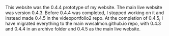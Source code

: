 This website was the 0.4.4 prototype of my website. The main live website was version 0.4.3. Before 0.4.4 was completed, I stopped working on it and instead made 0.4.5 in the videoportfolio2 repo. At the completion of 0.4.5, I have migrated everything to the main wwsalmon.github.io repo, with 0.4.3 and 0.4.4 in an archive folder and 0.4.5 as the main live website.
